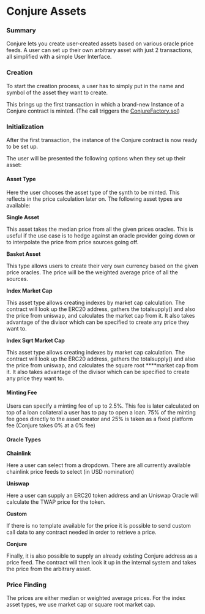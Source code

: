 # Conjure Assets

### Summary

Conjure lets you create user-created assets based on various oracle price feeds. A user can set up their own arbitrary asset with just 2 transactions, all simplified with a simple User Interface.

### Creation

To start the creation process, a user has to simply put in the name and symbol of the asset they want to create.

This brings up the first transaction in which a brand-new Instance of a Conjure contract is minted. \(The call triggers the [ConjureFactory.sol](../smart-contracts/conjurefactory.sol.md)\)

### Initialization

After the first transaction, the instance of the Conjure contract is now ready to be set up. 

The user will be presented the following options when they set up their asset:

#### Asset Type

Here the user chooses the asset type of the synth to be minted. This reflects in the price calculation later on. The following asset types are available:

**Single Asset**

This asset takes the median price from all the given prices oracles. This is useful if the use case is to hedge against an oracle provider going down or to interpolate the price from price sources going off.

**Basket Asset**

This type allows users to create their very own currency based on the given price oracles. The price will be the weighted average price of all the sources.

**Index Market Cap**

This asset type allows creating indexes by market cap calculation. The contract will look up the ERC20 address, gathers the totalsupply\(\) and also the price from uniswap, and calculates the market cap from it. It also takes advantage of the divisor which can be specified to create any price they want to. 

**Index Sqrt Market Cap**

This asset type allows creating indexes by market cap calculation. The contract will look up the ERC20 address, gathers the totalsupply\(\) and also the price from uniswap, and calculates the square root ****market cap from it. It also takes advantage of the divisor which can be specified to create any price they want to.

#### Minting Fee

 Users can specify a minting fee of up to 2.5%. This fee is later calculated on top of a loan collateral a user has to pay to open a loan. 75% of the minting fee goes directly to the asset creator and 25% is taken as a fixed platform fee \(Conjure takes 0% at a 0% fee\)

#### Oracle Types

**Chainlink**

Here a user can select from a dropdown. There are all currently available chainlink price feeds to select \(in USD nomination\)

**Uniswap**

Here a user can supply an ERC20 token address and an Uniswap Oracle will calculate the TWAP price for the token.

**Custom**

If there is no template available for the price it is possible to send custom call data to any contract needed in order to retrieve a price.

**Conjure**

Finally, it is also possible to supply an already existing Conjure address as a price feed. The contract will then look it up in the internal system and takes the price from the arbitrary asset. 

### Price Finding

The prices are either median or weighted average prices. For the index asset types, we use market cap or square root market cap.

